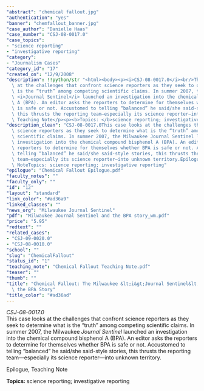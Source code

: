 ```yaml
---
"abstract": "chemical fallout.jpg"
"authentication": "yes"
"banner": "chemfallout_banner.jpg"
"case_author": "Danielle Haas"
"case_number": "CSJ-08-0017.0"
"case_topics":
- "science reporting"
- "investigative reporting"
"category": 
- "Journalism Cases"
"category_id": "17"
"created_on": "12/9/2008"
"description": !!python/str "<html><body><p><i>CSJ-08-0017.0</i><br/>This case looks\
  \ at the challenges that confront science reporters as they seek to determine what\
  \ is the “truth” among competing scientific claims. In summer 2007, the Milwaukee\
  \ <i>Journal Sentinel</i> launched an investigation into the chemical compound bisphenol\
  \ A (BPA). An editor asks the reporters to determine for themselves whether BPA\
  \ is safe or not. Accustomed to telling “balanced” he said/she said-style stories,\
  \ this thrusts the reporting team—especially its science reporter—into unknown territory.</p><p>Epilogue,\
  \ Teaching Note</p><p><b>Topics: </b>science reporting; investigative reporting</p></body></html>"
"description_clean": "CSJ-08-0017.0This case looks at the challenges that confront\
  \ science reporters as they seek to determine what is the “truth” among competing\
  \ scientific claims. In summer 2007, the Milwaukee Journal Sentinel launched an\
  \ investigation into the chemical compound bisphenol A (BPA). An editor asks the\
  \ reporters to determine for themselves whether BPA is safe or not. Accustomed to\
  \ telling “balanced” he said/she said-style stories, this thrusts the reporting\
  \ team—especially its science reporter—into unknown territory.Epilogue, Teaching\
  \ NoteTopics: science reporting; investigative reporting"
"epilogue": "Chemical Fallout Epilogue.pdf"
"faculty_notes": ""
"faculty_only": ""
"id": "12"
"layout": "standard"
"link_color": "#ad36a9"
"linked_classes": ""
"news_org": "Milwaukee Journal Sentinel"
"pdf": "Milwaukee Journal Sentinel and the BPA story_wm.pdf"
"price": "5.95"
"redtext": ""
"related_cases":
- "CSJ-09-0020.0"
- "CSJ-08-0010.0"
"school": ""
"slug": "ChemicalFallout"
"status_id": "1"
"teaching_note": "Chemical Fallout Teaching Note.pdf"
"teaser": ""
"thumb": ""
"title": "Chemical Fallout: The Milwaukee &lt;i&gt;Journal Sentinel&lt;/i&gt; and\
  \ the BPA Story"
"title_color": "#ad36ad"
---
```

<html><body><p><i>CSJ-08-0017.0</i><br/>This case looks at the challenges that confront science reporters as they seek to determine what is the “truth” among competing scientific claims. In summer 2007, the Milwaukee <i>Journal Sentinel</i> launched an investigation into the chemical compound bisphenol A (BPA). An editor asks the reporters to determine for themselves whether BPA is safe or not. Accustomed to telling “balanced” he said/she said-style stories, this thrusts the reporting team—especially its science reporter—into unknown territory.</p><p>Epilogue, Teaching Note</p><p><b>Topics: </b>science reporting; investigative reporting</p></body></html>
